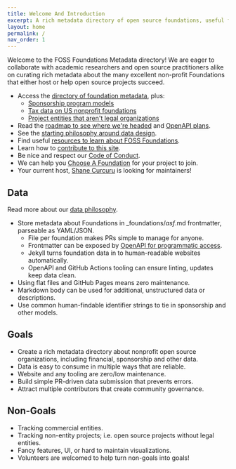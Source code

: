 ```yaml
---
title: Welcome And Introduction
excerpt: A rich metadata directory of open source foundations, useful for research and FOSS developers alike.
layout: home
permalink: /
nav_order: 1
---
```


Welcome to the FOSS Foundations Metadata directory!  We are eager to collaborate with academic researchers and open source practitioners alike on curating rich metadata about the many excellent non-profit Foundations that either host or help open source projects succeed.

- Access the [directory of foundation metadata](listing), plus:
  - [Sponsorship program models](sponsorships)
  - [Tax data on US nonprofit foundations](taxes)
  - [Project entities that aren't legal organizations](entities)
- Read the [roadmap to see where we're headed](roadmap) and [OpenAPI plans](openapi).
- See the [starting philosophy around data design](data).
- Find useful [resources to learn about FOSS Foundations](resources).
- Learn how to [contribute to this site](https://github.com/Punderthings/fossfoundation/blob/main/CONTRIBUTING.md).
- Be nice and respect our [Code of Conduct](CODE_OF_CONDUCT).
- We can help you [Choose A Foundation](https://chooseafoundation.com) for your project to join.
- Your current host, [Shane Curcuru](https://shanecurcuru.org) is looking for maintainers!

## Data

Read more about our [data philosophy](data).

- Store metadata about Foundations in _foundations/*asf*.md frontmatter, parseable as YAML/JSON.
  - File per foundation makes PRs simple to manage for anyone.
  - Frontmatter can be exposed by [OpenAPI for programmatic access](openapi).
  - Jekyll turns foundation data in to human-readable websites automatically.
  - OpenAPI and GitHub Actions tooling can ensure linting, updates keep data clean.
- Using flat files and GitHub Pages means zero maintenance.
- Markdown body can be used for additional, unstructured data or descriptions.
- Use common human-findable identifier strings to tie in sponsorship and other models.

## Goals

- Create a rich metadata directory about nonprofit open source organizations, including financial, sponsorship and other data.
- Data is easy to consume in multiple ways that are reliable.
- Website and any tooling are zero/low maintenance.
- Build simple PR-driven data submission that prevents errors.
- Attract multiple contributors that create community governance.

## Non-Goals

- Tracking commercial entities.
- Tracking non-entity projects; i.e. open source projects without legal entities.
- Fancy features, UI, or hard to maintain visualizations.
- Volunteers are welcomed to help turn non-goals into goals!
